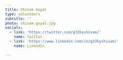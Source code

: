 ```yaml
---
title: Shivam Goyal
type: volunteers
subtitle: ''
photo: shivam_goyal.jpg
socials:
  - link: 'https://twitter.com/g33kyshivam/'
    name: Twitter
  - link: 'https://www.linkedin.com/in/g33kyshivam/'
    name: LinkedIn

---
```


